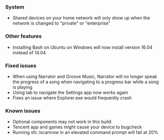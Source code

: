 ### System
- Shared devices on your home network will only show up when the network is changed to "private" or "enterprise"

### Other features
- Installing Bash on Ubuntu on Windows will now install version 16.04 instead of 14.04

### Fixed issues
- When using Narrator and Groove Music, Narrator will no longer speak the progress of a song when navigating to a progress bar while a song is playing
- Using tab to navigate the Settings app now works again
- Fixes an issue where Explorer.exe would frequently crash

### Known issues
- Optional components may not work in this build
- Tencent app and games might cause your device to bugcheck
- Running sfc /scannow in an elevated command prompt will fail at 20%